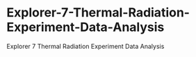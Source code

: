 # Explorer-7-Thermal-Radiation-Experiment-Data-Analysis
Explorer 7 Thermal Radiation Experiment Data Analysis
